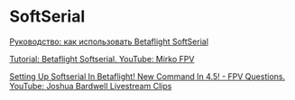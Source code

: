 # SoftSerial

[Руководство: как использовать Betaflight SoftSerial](https://rcdetails.info/rukovodstvo-kak-ispolzovat-betaflight-softserial/)

[Tutorial: Betaflight Softserial. YouTube: Mirko FPV](https://www.youtube.com/watch?v=7b_ltNHvuvk)

[Setting Up Softserial In Betaflight! New Command In 4.5! - FPV Questions. YouTube: Joshua Bardwell Livestream Clips](https://www.youtube.com/watch?v=Yx27d-7zNJY)

